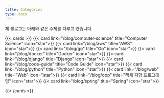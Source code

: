 ```yaml
---
title: Categories
type: docs
---
```

제 블로그는 아래와 같은 주제를 다루고 있습니다.

{{< cards >}}
  {{< card link="/blog/computer-science" title="Computer Science" icon="star">}}
  {{< card link="/blog/aws" title="AWS" icon="star">}}
  {{< card link="/blog/go" title="Go" icon="star">}}
  {{< card link="/blog/docker" title="Docker" icon="star">}}
  {{< card link="/blog/django" title="Django" icon="star">}}
  {{< card link="/blog/code-guide" title="Code Guide" icon="star">}}
  {{< card link="/blog/python" title="Python" icon="star">}}
  {{< card link="/blog/web" title="Web" icon="star">}}
  {{< card link="/blog/oop" title="객체 지향 프로그래밍" icon="star">}}
  {{< card link="/blog/spring" title="Spring" icon="star">}}

{{< /cards >}}